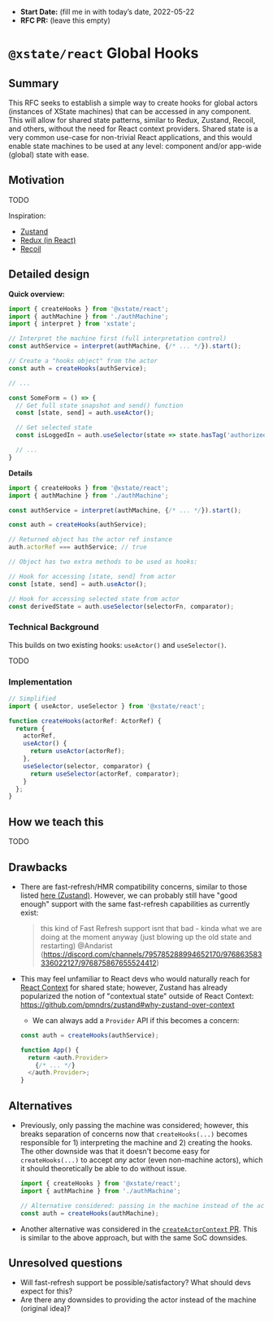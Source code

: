 - **Start Date:** (fill me in with today’s date, 2022-05-22
- **RFC PR:** (leave this empty)

# `@xstate/react` Global Hooks

## Summary

This RFC seeks to establish a simple way to create hooks for global actors (instances of XState machines) that can be accessed in any component. This will allow for shared state patterns, similar to Redux, Zustand, Recoil, and others, without the need for React context providers. Shared state is a very common use-case for non-trivial React applications, and this would enable state machines to be used at any level: component and/or app-wide (global) state with ease.

## Motivation

TODO

Inspiration:

- [Zustand](https://github.com/pmndrs/zustand)
- [Redux (in React)](https://react-redux.js.org/)
- [Recoil](https://recoiljs.org/)

## Detailed design

**Quick overview:**
```js
import { createHooks } from '@xstate/react';
import { authMachine } from './authMachine';
import { interpret } from 'xstate';

// Interpret the machine first (full interpretation control)
const authService = interpret(authMachine, {/* ... */}).start();

// Create a "hooks object" from the actor
const auth = createHooks(authService);

// ...

const SomeForm = () => {
  // Get full state snapshot and send() function
  const [state, send] = auth.useActor();

  // Get selected state
  const isLoggedIn = auth.useSelector(state => state.hasTag('authorized'));

  // ...
}
```

**Details**
```js
import { createHooks } from '@xstate/react';
import { authMachine } from './authMachine';

const authService = interpret(authMachine, {/* ... */}).start();

const auth = createHooks(authService);

// Returned object has the actor ref instance
auth.actorRef === authService; // true

// Object has two extra methods to be used as hooks:

// Hook for accessing [state, send] from actor
const [state, send] = auth.useActor();

// Hook for accessing selected state from actor
const derivedState = auth.useSelector(selectorFn, comparator);
```


### Technical Background

This builds on two existing hooks: `useActor()` and `useSelector()`.

TODO

### Implementation

```ts
// Simplified
import { useActor, useSelector } from '@xstate/react';

function createHooks(actorRef: ActorRef) {
  return {
    actorRef,
    useActor() {
      return useActor(actorRef);
    },
    useSelector(selector, comparator) {
      return useSelector(actorRef, comparator);
    }
  };
}
```

## How we teach this

TODO

## Drawbacks

- There are fast-refresh/HMR compatibility concerns, similar to those listed [here (Zustand)](https://github.com/pmndrs/zustand/issues/908). However, we can probably still have "good enough" support with the same fast-refresh capabilities as currently exist:

  > this kind of Fast Refresh support isnt that bad - kinda what we are doing at the moment anyway (just blowing up the old state and restarting)
  > @Andarist (https://discord.com/channels/795785288994652170/976863583336022127/976875867655524412)

- This may feel unfamiliar to React devs who would naturally reach for [React Context](https://reactjs.org/docs/context.html) for shared state; however, Zustand has already popularized the notion of "contextual state" outside of React Context: https://github.com/pmndrs/zustand#why-zustand-over-context
  - We can always add a `Provider` API if this becomes a concern:

  ```js
  const auth = createHooks(authService);

  function App() {
    return <auth.Provider>
      {/* ... */}
    </auth.Provider>;
  }
  ```

## Alternatives

- Previously, only passing the machine was considered; however, this breaks separation of concerns now that `createHooks(...)` becomes responsible for 1) interpreting the machine and 2) creating the hooks. The other downside was that it doesn't become easy for `createHooks(...)` to accept _any_ actor (even non-machine actors), which it should theoretically be able to do without issue.

  ```js
  import { createHooks } from '@xstate/react';
  import { authMachine } from './authMachine';

  // Alternative considered: passing in the machine instead of the actor
  const auth = createHooks(authMachine);
  ```

- Another alternative was considered in the [`createActorContext` PR](https://github.com/statelyai/xstate/pull/2783). This is similar to the above approach, but with the same SoC downsides.

## Unresolved questions

- Will fast-refresh support be possible/satisfactory? What should devs expect for this?
- Are there any downsides to providing the actor instead of the machine (original idea)?
